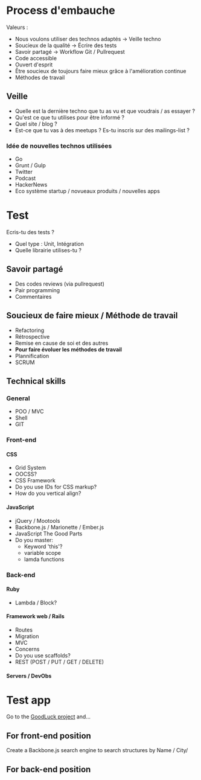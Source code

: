 # Process d'embauche

Valeurs : 

- Nous voulons utiliser des technos adaptés -> Veille techno
- Soucieux de la qualité -> Écrire des tests
- Savoir partagé -> Workflow Git / Pullrequest
- Code accessible
- Ouvert d'esprit
- Être soucieux de toujours faire mieux grâce à l'amélioration continue
- Méthodes de travail

## Veille

- Quelle est la dernière techno que tu as vu et que voudrais / as essayer ? 
- Qu'est ce que tu utilises pour être informé ?
- Quel site / blog ?
- Est-ce que tu vas à des meetups ? Es-tu inscris sur des mailings-list ?

### Idée de nouvelles technos utilisées

- Go
- Grunt / Gulp
- Twitter 
- Podcast
- HackerNews
- Eco système startup / novueaux produits / nouvelles apps

# Test

Ecris-tu des tests ?

- Quel type : Unit, Intégration
- Quelle librairie utilises-tu ?

## Savoir partagé 

- Des codes reviews (via pullrequest)
- Pair programming
- Commentaires

## Soucieux de faire mieux / Méthode de travail

- Refactoring
- Rétrospective
- Remise en cause de soi et des autres
- __Pour faire évoluer les méthodes de travail__
- Plannification
- SCRUM


## Technical skills

### General
- POO / MVC
- Shell
- GIT

### Front-end

#### CSS

- Grid System
- OOCSS?
- CSS Framework
- Do you use IDs for CSS markup?
- How do you vertical align?

#### JavaScript
- jQuery / Mootools
- Backbone.js / Marionette / Ember.js
- JavaScript The Good Parts
- Do you master:
    - Keyword 'this'?
    - variable scope
    - lamda functions

### Back-end

#### Ruby
  
- Lambda / Block?

#### Framework web / Rails

- Routes
- Migration
- MVC
- Concerns
- Do you use scaffolds?
- REST (POST / PUT / GET / DELETE)

#### Servers / DevObs

# Test app

Go to the [GoodLuck project](https://github.com/CoursAvenue/GoodLuck) and...

## For front-end position

Create a Backbone.js search engine to search structures by Name / City/

## For back-end position
